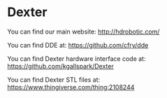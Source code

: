 # Dexter

You can find our main website: http://hdrobotic.com/

You can find DDE at: https://github.com/cfry/dde

You can find Dexter hardware interface code at: https://github.com/kgallspark/Dexter

You can find Dexter STL files at: https://www.thingiverse.com/thing:2108244

